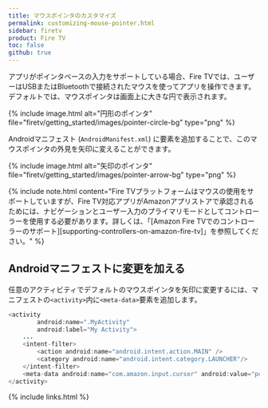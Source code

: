 ```yaml
---
title: マウスポインタのカスタマイズ
permalink: customizing-mouse-pointer.html
sidebar: firetv
product: Fire TV
toc: false
github: true
---
```


アプリがポインタベースの入力をサポートしている場合、Fire TVでは、ユーザーはUSBまたはBluetoothで接続されたマウスを使ってアプリを操作できます。デフォルトでは、マウスポインタは画面上に大きな円で表示されます。

{% include image.html alt="円形のポインタ" file="firetv/getting_started/images/pointer-circle-bg" type="png" %}

Androidマニフェスト (`AndroidManifest.xml`) に要素を追加することで、このマウスポインタの外見を矢印に変えることができます。

{% include image.html alt="矢印のポインタ" file="firetv/getting_started/images/pointer-arrow-bg" type="png" %}

{% include note.html content="Fire TVプラットフォームはマウスの使用をサポートしていますが、Fire TV対応アプリがAmazonアプリストアで承認されるためには、ナビゲーションとユーザー入力のプライマリモードとしてコントローラーを使用する必要があります。詳しくは、「[Amazon Fire TVでのコントローラーのサポート][supporting-controllers-on-amazon-fire-tv]」を参照してください。" %}

## Androidマニフェストに変更を加える

任意のアクティビティでデフォルトのマウスポインタを矢印に変更するには、マニフェストの`<activity>`内に`<meta-data>`要素を追加します。

```java
<activity
        android:name=".MyActivity"
        android:label="My Activity">
    ...
    <intent-filter>
        <action android:name="android.intent.action.MAIN" />
        <category android:name="android.intent.category.LAUNCHER"/>
    </intent-filter>
    <meta-data android:name="com.amazon.input.cursor" android:value="pointer"/>
</activity>
```

{% include links.html %}
